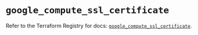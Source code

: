 # `google_compute_ssl_certificate`

Refer to the Terraform Registry for docs: [`google_compute_ssl_certificate`](https://registry.terraform.io/providers/hashicorp/google/6.29.0/docs/resources/compute_ssl_certificate).

